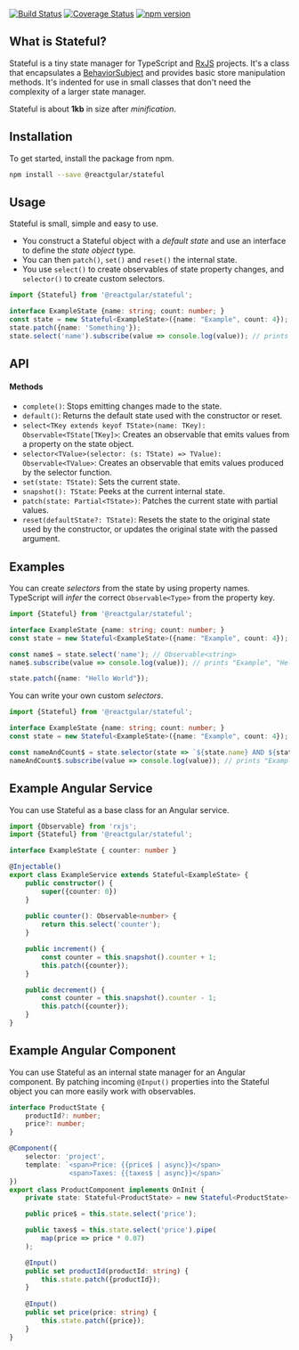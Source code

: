 [![Build Status](https://travis-ci.org/reactgular/stateful.svg?branch=master)](https://travis-ci.org/reactgular/stateful)
[![Coverage Status](https://coveralls.io/repos/github/reactgular/stateful/badge.svg?branch=master)](https://coveralls.io/github/reactgular/stateful?branch=master)
[![npm version](https://badge.fury.io/js/%40reactgular%2Fstateful.svg)](https://badge.fury.io/js/%40reactgular%2Fstateful)

## What is Stateful?

Stateful is a tiny state manager for TypeScript and [RxJS](https://github.com/ReactiveX/RxJS) projects. It's a class that encapsulates a [BehaviorSubject](https://www.learnrxjs.io/subjects/behaviorsubject.html) and 
provides basic store manipulation methods. It's indented for use in small classes that don't need the complexity of a larger state manager.

Stateful is about **1kb** in size after *minification*. 

## Installation

To get started, install the package from npm.

```bash
npm install --save @reactgular/stateful
```

## Usage

Stateful is small, simple and easy to use.

- You construct a Stateful object with a *default state* and use an interface to define the *state object* type.
- You can then `patch()`, `set()` and `reset()` the internal state.
- You use `select()` to create observables of state property changes, and `selector()` to create custom selectors.

```typescript
import {Stateful} from '@reactgular/stateful';

interface ExampleState {name: string; count: number; }
const state = new Stateful<ExampleState>({name: "Example", count: 4});
state.patch({name: 'Something'});
state.select('name').subscribe(value => console.log(value)); // prints "Something"
```

## API

#### Methods

- `complete()`: Stops emitting changes made to the state.
- `default()`: Returns the default state used with the constructor or reset.
- `select<TKey extends keyof TState>(name: TKey): Observable<TState[TKey]>`: Creates an observable that emits values from a property on the state object.
- `selector<TValue>(selector: (s: TState) => TValue): Observable<TValue>`: Creates an observable that emits values produced by the selector function. 
- `set(state: TState)`: Sets the current state.
- `snapshot(): TState`: Peeks at the current internal state.
- `patch(state: Partial<TState>)`: Patches the current state with partial values.
- `reset(defaultState?: TState)`: Resets the state to the original state used by the constructor, or updates the original state with the passed argument.

## Examples

You can create *selectors* from the state by using property names. TypeScript will *infer* the correct `Observable<Type>` from the property key.

```typescript
import {Stateful} from '@reactgular/stateful';

interface ExampleState {name: string; count: number; }
const state = new Stateful<ExampleState>({name: "Example", count: 4});

const name$ = state.select('name'); // Observable<string>
name$.subscribe(value => console.log(value)); // prints "Example", "Hello World"

state.patch({name: "Hello World"});
```

You can write your own custom *selectors*.

```typescript
import {Stateful} from '@reactgular/stateful';

interface ExampleState {name: string; count: number; }
const state = new Stateful<ExampleState>({name: "Example", count: 4});

const nameAndCount$ = state.selector(state => `${state.name} AND ${state.count}`);
nameAndCount$.subscribe(value => console.log(value)); // prints "Example AND 4"
```

## Example Angular Service

You can use Stateful as a base class for an Angular service.

```typescript
import {Observable} from 'rxjs'; 
import {Stateful} from '@reactgular/stateful';

interface ExampleState { counter: number }

@Injectable()
export class ExampleService extends Stateful<ExampleState> {
    public constructor() {
        super({counter: 0})
    }
 
    public counter(): Observable<number> {
        return this.select('counter');
    }

    public increment() {
        const counter = this.snapshot().counter + 1;
        this.patch({counter});
    }

    public decrement() {
        const counter = this.snapshot().counter - 1;
        this.patch({counter});
    }
}
```

## Example Angular Component

You can use Stateful as an internal state manager for an Angular component. By patching incoming `@Input()` properties into the Stateful
object you can more easily work with observables.

```typescript
interface ProductState {
    productId?: number;
    price?: number;
}

@Component({
    selector: 'project',
    template: `<span>Price: {{price$ | async}}</span>
               <span>Taxes: {{taxes$ | async}}</span>`
})
export class ProductComponent implements OnInit {
    private state: Stateful<ProductState> = new Stateful<ProductState>({});

    public price$ = this.state.select('price');

    public taxes$ = this.state.select('price').pipe(
        map(price => price * 0.07)    
    );

    @Input()
    public set productId(productId: string) {
        this.state.patch({productId});    
    }
  
    @Input()
    public set price(price: string) {
        this.state.patch({price});    
    }
}
```
